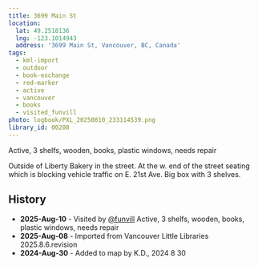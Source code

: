 ```yaml
---
title: 3699 Main St
location:
  lat: 49.2518136
  lng: -123.1014943
  address: '3699 Main St, Vancouver, BC, Canada'
tags:
  - kml-import
  - outdoor
  - book-exchange
  - red-marker
  - active
  - vancouver
  - books
  - visited_funvill    
photo: logbook/PXL_20250810_233114539.png
library_id: 00208
---
```


Active, 3 shelfs, wooden, books, plastic windows, needs repair

Outside of Liberty Bakery in the street. At the w. end of the street seating which is blocking vehicle traffic on E. 21st Ave. Big box with 3 shelves.

## History

- **2025-Aug-10** - Visited by [@funvill](https://blog.abluestar.com) Active, 3 shelfs, wooden, books, plastic windows, needs repair
- **2025-Aug-08** - Imported from Vancouver Little Libraries 2025.8.6.revision
- **2024-Aug-30** - Added to map by K.D., 2024 8 30

